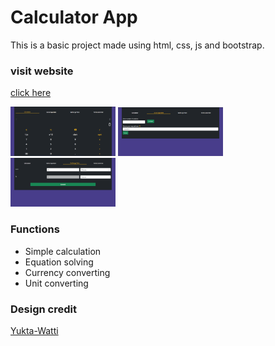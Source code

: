 # Calculator App
This is a basic project made using html, css, js and bootstrap.

### visit website
[click here](https://rishikesh-kumar-7258.github.io/calculator/)

<img src="images/screenshot_1.png" alt="Image1" width="33.3333%"/>
<img src="images/screenshot_2.png" alt="Image1" width="33.3333%"/>
<img src="images/screenshot_3.png" alt="Image1" width="33.3333%"/>

### Functions
* Simple calculation
* Equation solving
* Currency converting
* Unit converting

### Design credit
[Yukta-Watti](https://github.com/Yukta-Watti)
